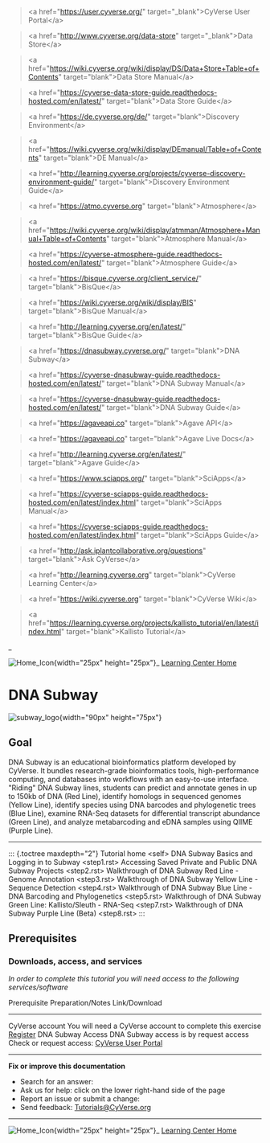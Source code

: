 > \<a href=\"<https://user.cyverse.org/>\" target=\"\_blank\"\>CyVerse
> User Portal\</a\>

> \<a href=\"<http://www.cyverse.org/data-store>\"
> target=\"\_blank\"\>Data Store\</a\>

> \<a
> href=\"<https://wiki.cyverse.org/wiki/display/DS/Data+Store+Table+of+Contents>\"
> target=\"blank\"\>Data Store Manual\</a\>

> \<a
> href=\"<https://cyverse-data-store-guide.readthedocs-hosted.com/en/latest/>\"
> target=\"blank\"\>Data Store Guide\</a\>

> \<a href=\"<https://de.cyverse.org/de/>\" target=\"blank\"\>Discovery
> Environment\</a\>

> \<a
> href=\"<https://wiki.cyverse.org/wiki/display/DEmanual/Table+of+Contents>\"
> target=\"blank\"\>DE Manual\</a\>

> \<a
> href=\"<http://learning.cyverse.org/projects/cyverse-discovery-environment-guide/>\"
> target=\"blank\"\>Discovery Environment Guide\</a\>

> \<a href=\"<https://atmo.cyverse.org>\"
> target=\"blank\"\>Atmosphere\</a\>

> \<a
> href=\"<https://wiki.cyverse.org/wiki/display/atmman/Atmosphere+Manual+Table+of+Contents>\"
> target=\"blank\"\>Atmosphere Manual\</a\>

> \<a
> href=\"<https://cyverse-atmosphere-guide.readthedocs-hosted.com/en/latest/>\"
> target=\"blank\"\>Atmosphere Guide\</a\>

> \<a href=\"<https://bisque.cyverse.org/client_service/>\"
> target=\"blank\"\>BisQue\</a\>

> \<a href=\"<https://wiki.cyverse.org/wiki/display/BIS>\"
> target=\"blank\"\>BisQue Manual\</a\>

> \<a href=\"<http://learning.cyverse.org/en/latest/>\"
> target=\"blank\"\>BisQue Guide\</a\>

> \<a href=\"<https://dnasubway.cyverse.org/>\" target=\"blank\"\>DNA
> Subway\</a\>

> \<a
> href=\"<https://cyverse-dnasubway-guide.readthedocs-hosted.com/en/latest/>\"
> target=\"blank\"\>DNA Subway Manual\</a\>

> \<a
> href=\"<https://cyverse-dnasubway-guide.readthedocs-hosted.com/en/latest/>\"
> target=\"blank\"\>DNA Subway Guide\</a\>

> \<a href=\"<https://agaveapi.co>\" target=\"blank\"\>Agave API\</a\>

> \<a href=\"<https://agaveapi.co>\" target=\"blank\"\>Agave Live
> Docs\</a\>

> \<a href=\"<http://learning.cyverse.org/en/latest/>\"
> target=\"blank\"\>Agave Guide\</a\>

> \<a href=\"<https://www.sciapps.org/>\"
> target=\"blank\"\>SciApps\</a\>

> \<a
> href=\"<https://cyverse-sciapps-guide.readthedocs-hosted.com/en/latest/index.html>\"
> target=\"blank\"\>SciApps Manual\</a\>

> \<a
> href=\"<https://cyverse-sciapps-guide.readthedocs-hosted.com/en/latest/index.html>\"
> target=\"blank\"\>SciApps Guide\</a\>

> \<a href=\"<http://ask.iplantcollaborative.org/questions>\"
> target=\"blank\"\>Ask CyVerse\</a\>

> \<a href=\"<http://learning.cyverse.org>\" target=\"blank\"\>CyVerse
> Learning Center\</a\>

> \<a href=\"<https://wiki.cyverse.org>\" target=\"blank\"\>CyVerse
> Wiki\</a\>

> \<a
> href=\"<https://learning.cyverse.org/projects/kallisto_tutorial/en/latest/index.html>\"
> target=\"blank\"\>Kallisto Tutorial\</a\>

\_

![Home_Icon](./img/homeicon.png){width="25px" height="25px"}\_ [Learning
Center Home](http://learning.cyverse.org/)

# DNA Subway

![subway_logo](./img/dna_subway/dnasubway-icon.png){width="90px"
height="75px"}

## Goal

DNA Subway is an educational bioinformatics platform developed by
CyVerse. It bundles research-grade bioinformatics tools,
high-performance computing, and databases into workflows with an
easy-to-use interface. "Riding" DNA Subway lines, students can predict
and annotate genes in up to 150kb of DNA (Red Line), identify homologs
in sequenced genomes (Yellow Line), identify species using DNA barcodes
and phylogenetic trees (Blue Line), examine RNA-Seq datasets for
differential transcript abundance (Green Line), and analyze
metabarcoding and eDNA samples using QIIME (Purple Line).

------------------------------------------------------------------------

::: {.toctree maxdepth="2"}
Tutorial home \<self\> DNA Subway Basics and Logging in to Subway
\<step1.rst\> Accessing Saved Private and Public DNA Subway Projects
\<step2.rst\> Walkthrough of DNA Subway Red Line - Genome Annotation
\<step3.rst\> Walkthrough of DNA Subway Yellow Line - Sequence Detection
\<step4.rst\> Walkthrough of DNA Subway Blue Line - DNA Barcoding and
Phylogenetics \<step5.rst\> Walkthrough of DNA Subway Green Line:
Kallisto/Sleuth - RNA-Seq \<step7.rst\> Walkthrough of DNA Subway Purple
Line (Beta) \<step8.rst\>
:::

## Prerequisites

### Downloads, access, and services

*In order to complete this tutorial you will need access to the
following services/software*

  Prerequisite        Preparation/Notes                                           Link/Download
  ------------------- ----------------------------------------------------------- ----------------------------------------------------------------------------------------
  CyVerse account     You will need a CyVerse account to complete this exercise   [Register](https://user.cyverse.org/)
  DNA Subway Access   DNA Subway access is by request access                      Check or request access: [CyVerse User Portal](https://user.cyverse.org/services/mine)

------------------------------------------------------------------------

**Fix or improve this documentation**

-   Search for an answer:
-   Ask us for help: click on the lower right-hand side of the page
-   Report an issue or submit a change:
-   Send feedback: [Tutorials@CyVerse.org](Tutorials@CyVerse.org)

------------------------------------------------------------------------

![Home_Icon](./img/homeicon.png){width="25px" height="25px"}\_ [Learning
Center Home](http://learning.cyverse.org/)
